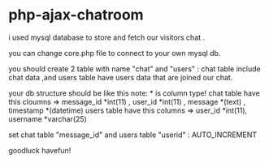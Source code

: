 # php-ajax-chatroom


i used mysql database to store and fetch our visitors chat .

you can change core.php file to connect to your own mysql db.

you should create 2 table with name "chat" and "users" : chat table include chat data ,and users table have users data that are joined our chat.

your db structure should be like this
note: * is column type!
chat table have this cloumns => message_id *int(11) , user_id *int(11)	 , message *(text) , timestamp *(datetime)
users table have this columns => user_id *int(11), username *varchar(25)	

set chat table "message_id" and users table "userid" : AUTO_INCREMENT	

goodluck 
havefun!
